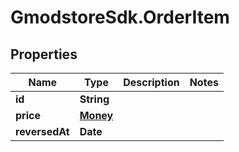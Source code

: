 # GmodstoreSdk.OrderItem

## Properties

Name | Type | Description | Notes
------------ | ------------- | ------------- | -------------
**id** | **String** |  | 
**price** | [**Money**](Money.md) |  | 
**reversedAt** | **Date** |  | 


